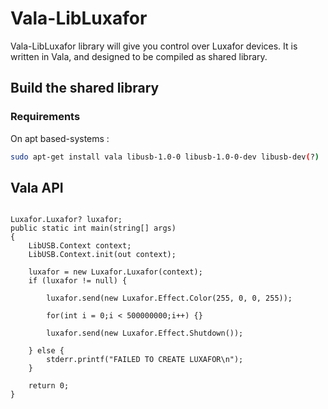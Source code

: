 # Vala-LibLuxafor

Vala-LibLuxafor library will give you control over Luxafor devices.
It is written in Vala, and designed to be compiled as shared library.

## Build the shared library

### Requirements

On apt based-systems :

```bash
sudo apt-get install vala libusb-1.0-0 libusb-1.0-0-dev libusb-dev(?)
```

## Vala API

```vala

Luxafor.Luxafor? luxafor;
public static int main(string[] args)
{
	LibUSB.Context context;
	LibUSB.Context.init(out context);	
	
	luxafor = new Luxafor.Luxafor(context);
	if (luxafor != null) {
		
		luxafor.send(new Luxafor.Effect.Color(255, 0, 0, 255));
		
		for(int i = 0;i < 500000000;i++) {}

		luxafor.send(new Luxafor.Effect.Shutdown());
		
	} else {
		stderr.printf("FAILED TO CREATE LUXAFOR\n");
	}
	
	return 0;
}
```
